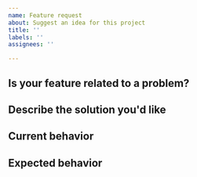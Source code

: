 ```yaml
---
name: Feature request
about: Suggest an idea for this project
title: ''
labels: ''
assignees: ''

---
```


<!--- Provide a general summary of the feature you're requesting -->

## Is your feature related to a problem?
<!-- Please include your arguments for supporting this new feature -->

## Describe the solution you'd like
<!--- Suggest a fix/solution for the problem -->

## Current behavior
<!--- Describe briefly how the application (or user's operation) currently behaves in the absence of this feature -->

## Expected behavior
<!--- Tell us what should happen if this feature is included and how it solves the issue described -->
